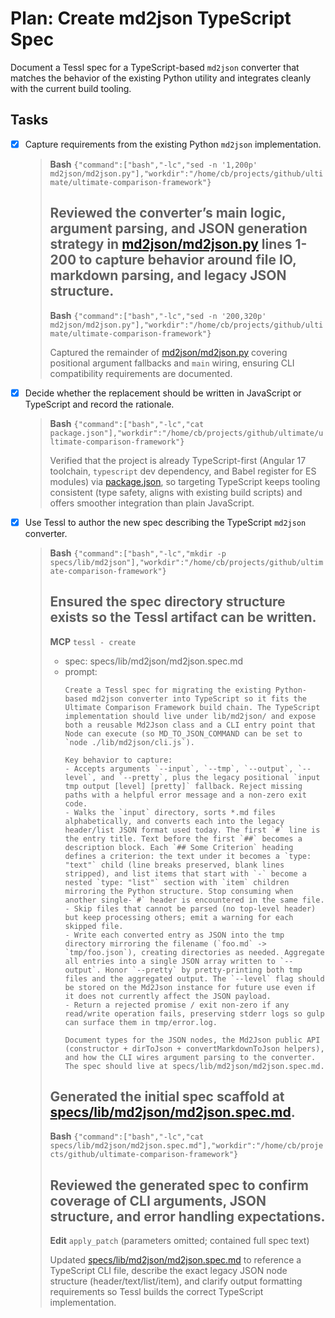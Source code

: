 # Plan: Create md2json TypeScript Spec

Document a Tessl spec for a TypeScript-based `md2json` converter that matches the behavior of the existing Python utility and integrates cleanly with the current build tooling.

## Tasks

- [x] Capture requirements from the existing Python `md2json` implementation.
  > **Bash** `{"command":["bash","-lc","sed -n '1,200p' md2json/md2json.py"],"workdir":"/home/cb/projects/github/ultimate/ultimate-comparison-framework"}`
  >
  > Reviewed the converter’s main logic, argument parsing, and JSON generation strategy in [md2json/md2json.py](../md2json/md2json.py) lines 1-200 to capture behavior around file IO, markdown parsing, and legacy JSON structure.
  > ---
  > **Bash** `{"command":["bash","-lc","sed -n '200,320p' md2json/md2json.py"],"workdir":"/home/cb/projects/github/ultimate/ultimate-comparison-framework"}`
  >
  > Captured the remainder of [md2json/md2json.py](../md2json/md2json.py) covering positional argument fallbacks and `main` wiring, ensuring CLI compatibility requirements are documented.
- [x] Decide whether the replacement should be written in JavaScript or TypeScript and record the rationale.
  > **Bash** `{"command":["bash","-lc","cat package.json"],"workdir":"/home/cb/projects/github/ultimate/ultimate-comparison-framework"}`
  >
  > Verified that the project is already TypeScript-first (Angular 17 toolchain, `typescript` dev dependency, and Babel register for ES modules) via [package.json](../package.json), so targeting TypeScript keeps tooling consistent (type safety, aligns with existing build scripts) and offers smoother integration than plain JavaScript.
- [x] Use Tessl to author the new spec describing the TypeScript `md2json` converter.
  > **Bash** `{"command":["bash","-lc","mkdir -p specs/lib/md2json"],"workdir":"/home/cb/projects/github/ultimate-comparison-framework"}`
  >
  > Ensured the spec directory structure exists so the Tessl artifact can be written.
  > ---
  > **MCP** `tessl - create`
  > - spec: specs/lib/md2json/md2json.spec.md
  > - prompt:
  >   ```
  >   Create a Tessl spec for migrating the existing Python-based md2json converter into TypeScript so it fits the Ultimate Comparison Framework build chain. The TypeScript implementation should live under lib/md2json/ and expose both a reusable Md2Json class and a CLI entry point that Node can execute (so MD_TO_JSON_COMMAND can be set to `node ./lib/md2json/cli.js`).
  >
  >   Key behavior to capture:
  >   - Accepts arguments `--input`, `--tmp`, `--output`, `--level`, and `--pretty`, plus the legacy positional `input tmp output [level] [pretty]` fallback. Reject missing paths with a helpful error message and a non-zero exit code.
  >   - Walks the `input` directory, sorts *.md files alphabetically, and converts each into the legacy header/list JSON format used today. The first `#` line is the entry title. Text before the first `##` becomes a description block. Each `## Some Criterion` heading defines a criterion: the text under it becomes a `type: "text"` child (line breaks preserved, blank lines stripped), and list items that start with `-` become a nested `type: "list"` section with `item` children mirroring the Python structure. Stop consuming when another single-`#` header is encountered in the same file.
  >   - Skip files that cannot be parsed (no top-level header) but keep processing others; emit a warning for each skipped file.
  >   - Write each converted entry as JSON into the tmp directory mirroring the filename (`foo.md` -> `tmp/foo.json`), creating directories as needed. Aggregate all entries into a single JSON array written to `--output`. Honor `--pretty` by pretty-printing both tmp files and the aggregated output. The `--level` flag should be stored on the Md2Json instance for future use even if it does not currently affect the JSON payload.
  >   - Return a rejected promise / exit non-zero if any read/write operation fails, preserving stderr logs so gulp can surface them in tmp/error.log.
  >
  >   Document types for the JSON nodes, the Md2Json public API (constructor + dirToJson + convertMarkdownToJson helpers), and how the CLI wires argument parsing to the converter. The spec should live at specs/lib/md2json/md2json.spec.md.
  >   ```
  >
  > Generated the initial spec scaffold at [specs/lib/md2json/md2json.spec.md](../specs/lib/md2json/md2json.spec.md).
  > ---
  > **Bash** `{"command":["bash","-lc","cat specs/lib/md2json/md2json.spec.md"],"workdir":"/home/cb/projects/github/ultimate-comparison-framework"}`
  >
  > Reviewed the generated spec to confirm coverage of CLI arguments, JSON structure, and error handling expectations.
  > ---
  > **Edit** `apply_patch` (parameters omitted; contained full spec text)
  >
  > Updated [specs/lib/md2json/md2json.spec.md](../specs/lib/md2json/md2json.spec.md) to reference a TypeScript CLI file, describe the exact legacy JSON node structure (header/text/list/item), and clarify output formatting requirements so Tessl builds the correct TypeScript implementation.
